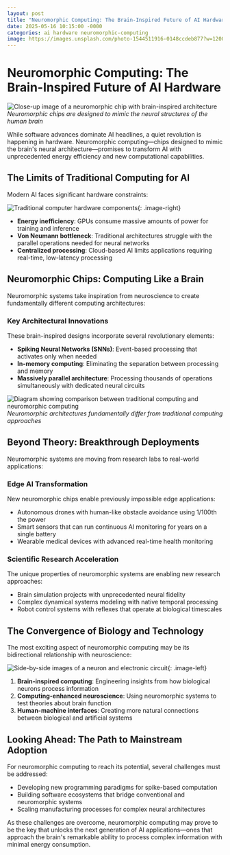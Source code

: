 ```yaml
---
layout: post
title: "Neuromorphic Computing: The Brain-Inspired Future of AI Hardware"
date: 2025-05-16 10:15:00 -0000
categories: ai hardware neuromorphic-computing
image: https://images.unsplash.com/photo-1544511916-0148ccdeb877?w=1200&h=600&crop=entropy&fit=crop
---
```


# Neuromorphic Computing: The Brain-Inspired Future of AI Hardware

![Close-up image of a neuromorphic chip with brain-inspired architecture](https://images.unsplash.com/photo-1544511916-0148ccdeb877?w=1200&h=600&crop=entropy&fit=crop)
*Neuromorphic chips are designed to mimic the neural structures of the human brain*

While software advances dominate AI headlines, a quiet revolution is happening in hardware. Neuromorphic computing—chips designed to mimic the brain's neural architecture—promises to transform AI with unprecedented energy efficiency and new computational capabilities.

## The Limits of Traditional Computing for AI

Modern AI faces significant hardware constraints:

![Traditional computer hardware components](https://images.unsplash.com/photo-1518770660439-4636190af475?w=800&h=500&crop=entropy&fit=crop){: .image-right}

- **Energy inefficiency**: GPUs consume massive amounts of power for training and inference
- **Von Neumann bottleneck**: Traditional architectures struggle with the parallel operations needed for neural networks
- **Centralized processing**: Cloud-based AI limits applications requiring real-time, low-latency processing

## Neuromorphic Chips: Computing Like a Brain

Neuromorphic systems take inspiration from neuroscience to create fundamentally different computing architectures:

### Key Architectural Innovations

These brain-inspired designs incorporate several revolutionary elements:

- **Spiking Neural Networks (SNNs)**: Event-based processing that activates only when needed
- **In-memory computing**: Eliminating the separation between processing and memory
- **Massively parallel architecture**: Processing thousands of operations simultaneously with dedicated neural circuits

![Diagram showing comparison between traditional computing and neuromorphic computing](https://images.unsplash.com/photo-1581092335878-be00e4c6b6b2?w=800&h=500&crop=entropy&fit=crop)
*Neuromorphic architectures fundamentally differ from traditional computing approaches*

## Beyond Theory: Breakthrough Deployments

Neuromorphic systems are moving from research labs to real-world applications:

### Edge AI Transformation

New neuromorphic chips enable previously impossible edge applications:
- Autonomous drones with human-like obstacle avoidance using 1/100th the power
- Smart sensors that can run continuous AI monitoring for years on a single battery
- Wearable medical devices with advanced real-time health monitoring

### Scientific Research Acceleration

The unique properties of neuromorphic systems are enabling new research approaches:
- Brain simulation projects with unprecedented neural fidelity
- Complex dynamical systems modeling with native temporal processing
- Robot control systems with reflexes that operate at biological timescales

## The Convergence of Biology and Technology

The most exciting aspect of neuromorphic computing may be its bidirectional relationship with neuroscience:

![Side-by-side images of a neuron and electronic circuit](https://images.unsplash.com/photo-1507413245164-6160d8298b31?w=800&h=500&crop=entropy&fit=crop){: .image-left}

1. **Brain-inspired computing**: Engineering insights from how biological neurons process information
2. **Computing-enhanced neuroscience**: Using neuromorphic systems to test theories about brain function
3. **Human-machine interfaces**: Creating more natural connections between biological and artificial systems

## Looking Ahead: The Path to Mainstream Adoption

For neuromorphic computing to reach its potential, several challenges must be addressed:

- Developing new programming paradigms for spike-based computation
- Building software ecosystems that bridge conventional and neuromorphic systems
- Scaling manufacturing processes for complex neural architectures

As these challenges are overcome, neuromorphic computing may prove to be the key that unlocks the next generation of AI applications—ones that approach the brain's remarkable ability to process complex information with minimal energy consumption.
